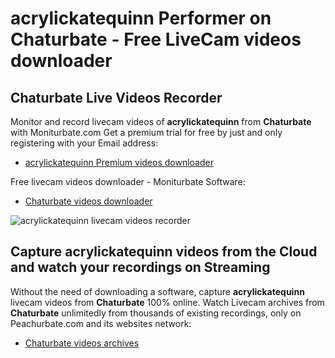 # acrylickatequinn Performer on Chaturbate - Free LiveCam videos downloader

## Chaturbate Live Videos Recorder

Monitor and record livecam videos of **acrylickatequinn** from **Chaturbate** with Moniturbate.com
Get a premium trial for free by just and only registering with your Email address:
* [acrylickatequinn Premium videos downloader](https://moniturbate.com/request-demo-licence-key.html)

Free livecam videos downloader - Moniturbate Software:
* [Chaturbate videos downloader](https://moniturbate.com/moniturbate-download-software.html)

![acrylickatequinn livecam videos recorder](https://peachurnet.com/templates/moniturbate-software.png)


## Capture acrylickatequinn videos from the Cloud and watch your recordings on Streaming

Without the need of downloading a software, capture **acrylickatequinn** livecam videos from **Chaturbate** 100% online.
Watch Livecam archives from **Chaturbate** unlimitedly from thousands of existing recordings, only on Peachurbate.com and its websites network:
* [Chaturbate videos archives](https://peachurnet.com/)